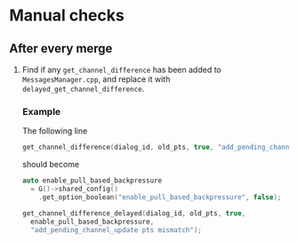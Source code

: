 # Manual checks
## After every merge
1.  Find if any `get_channel_difference` has been added to `MessagesManager.cpp`, and replace it with `delayed_get_channel_difference`.

    ### Example
    The following line
    
    ```cpp
    get_channel_difference(dialog_id, old_pts, true, "add_pending_channel_update pts mismatch");
     ```
    
    should become
    
    ```cpp
    auto enable_pull_based_backpressure
      = G()->shared_config()
        .get_option_boolean("enable_pull_based_backpressure", false);

    get_channel_difference_delayed(dialog_id, old_pts, true,
      enable_pull_based_backpressure,
      "add_pending_channel_update pts mismatch");
    ```
